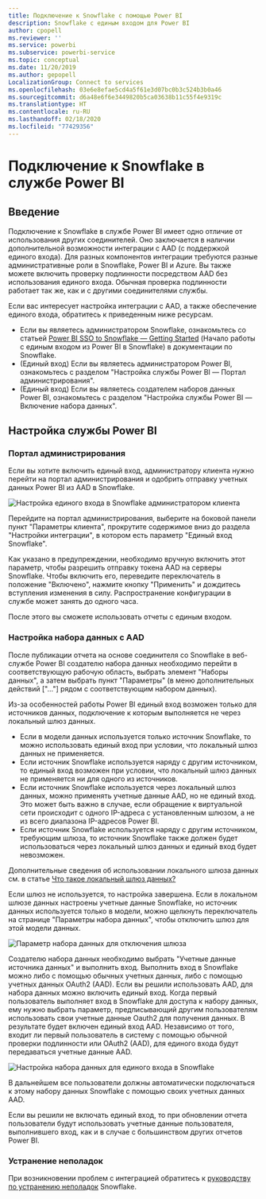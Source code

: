 ```yaml
---
title: Подключение к Snowflake с помощью Power BI
description: Snowflake с единым входом для Power BI
author: cpopell
ms.reviewer: ''
ms.service: powerbi
ms.subservice: powerbi-service
ms.topic: conceptual
ms.date: 11/20/2019
ms.author: gepopell
LocalizationGroup: Connect to services
ms.openlocfilehash: 03e6e8efae5cd4a5f61e3d07bc0b3c524b3b0a46
ms.sourcegitcommit: d6a48e6f6e3449820b5ca03638b11c55f4e9319c
ms.translationtype: HT
ms.contentlocale: ru-RU
ms.lasthandoff: 02/18/2020
ms.locfileid: "77429356"
---
```

#  <a name="connecting-to-snowflake-in-power-bi-service"></a>Подключение к Snowflake в службе Power BI

## <a name="introduction"></a>Введение

Подключение к Snowflake в службе Power BI имеет одно отличие от использования других соединителей. Оно заключается в наличии дополнительной возможности интеграции с AAD (с поддержкой единого входа). Для разных компонентов интеграции требуются разные административные роли в Snowflake, Power BI и Azure. Вы также можете включить проверку подлинности посредством AAD без использования единого входа. Обычная проверка подлинности работает так же, как и с другими соединителями службы.

Если вас интересует настройка интеграции с AAD, а также обеспечение единого входа, обратитесь к приведенным ниже ресурсам.
* Если вы являетесь администратором Snowflake, ознакомьтесь со статьей [Power BI SSO to Snowflake — Getting Started](https://docs.snowflake.net/manuals/LIMITEDACCESS/oauth-powerbi.html) (Начало работы с единым входом из Power BI в Snowflake) в документации по Snowflake.
* (Единый вход) Если вы являетесь администратором Power BI, ознакомьтесь с разделом "Настройка службы Power BI — Портал администрирования".
* (Единый вход) Если вы являетесь создателем наборов данных Power BI, ознакомьтесь с разделом "Настройка службы Power BI — Включение набора данных".

## <a name="power-bi-service-configuration"></a>Настройка службы Power BI

### <a name="admin-portal"></a>Портал администрирования

Если вы хотите включить единый вход, администратору клиента нужно перейти на портал администрирования и одобрить отправку учетных данных Power BI из AAD в Snowflake.

![Настройка единого входа в Snowflake администратором клиента](media/service-connect-snowflake/snowflakessotenant.png)

Перейдите на портал администрирования, выберите на боковой панели пункт "Параметры клиента", прокрутите содержимое вниз до раздела "Настройки интеграции", в котором есть параметр "Единый вход Snowflake".

Как указано в предупреждении, необходимо вручную включить этот параметр, чтобы разрешить отправку токена AAD на серверы Snowflake. Чтобы включить его, переведите переключатель в положение "Включено", нажмите кнопку "Применить" и дождитесь вступления изменения в силу. Распространение конфигурации в службе может занять до одного часа.

После этого вы сможете использовать отчеты с единым входом.

### <a name="configuring-a-dataset-with-aad"></a>Настройка набора данных с AAD

После публикации отчета на основе соединителя со Snowflake в веб-службе Power BI создателю набора данных необходимо перейти в соответствующую рабочую область, выбрать элемент "Наборы данных", а затем выбрать пункт "Параметры" (в меню дополнительных действий ["..."] рядом с соответствующим набором данных).

Из-за особенностей работы Power BI единый вход возможен только для источников данных, подключение к которым выполняется не через локальный шлюз данных.

* Если в модели данных используется только источник Snowflake, то можно использовать единый вход при условии, что локальный шлюз данных не применяется.
* Если источник Snowflake используется наряду с другим источником, то единый вход возможен при условии, что локальный шлюз данных не применяется ни для одного из источников.
* Если источник Snowflake используется через локальный шлюз данных, можно применять учетные данные AAD, но не единый вход. Это может быть важно в случае, если обращение к виртуальной сети происходит с одного IP-адреса с установленным шлюзом, а не из всего диапазона IP-адресов Power BI.
* Если источник Snowflake используется наряду с другим источником, требующим шлюза, то источник Snowflake также должен будет использоваться через локальный шлюз данных и единый вход будет невозможен.

Дополнительные сведения об использовании локального шлюза данных см. в статье [Что такое локальный шлюз данных?](https://docs.microsoft.com/power-bi/service-gateway-onprem)

Если шлюз не используется, то настройка завершена. Если в локальном шлюзе данных настроены учетные данные Snowflake, но источник данных используется только в модели, можно щелкнуть переключатель на странице "Параметры набора данных", чтобы отключить шлюз для этой модели данных.

![Параметр набора данных для отключения шлюза](media/service-connect-snowflake/snowflake_gateway_toggle_off.png)

Создателю набора данных необходимо выбрать "Учетные данные источника данных" и выполнить вход. Выполнить вход в Snowflake можно либо с помощью обычных учетных данных, либо с помощью учетных данных OAuth2 (AAD). Если вы решили использовать AAD, для набора данных можно включить единый вход. Когда первый пользователь выполняет вход в Snowflake для доступа к набору данных, ему нужно выбрать параметр, предписывающий другим пользователям использовать свои учетные данные Oauth2 для получения данных. В результате будет включен единый вход AAD. Независимо от того, входит ли первый пользователь в систему с помощью обычной проверки подлинности или OAuth2 (AAD), для единого входа будут передаваться учетные данные AAD. 

![Настройка набора данных для единого входа в Snowflake](media/service-connect-snowflake/snowflakessocredui.png)

В дальнейшем все пользователи должны автоматически подключаться к этому набору данных Snowflake с помощью своих учетных данных AAD.

Если вы решили не включать единый вход, то при обновлении отчета пользователи будут использовать учетные данные пользователя, выполнившего вход, как и в случае с большинством других отчетов Power BI.

### <a name="troubleshooting"></a>Устранение неполадок

При возникновении проблем с интеграцией обратитесь к [руководству по устранению неполадок](https://docs.snowflake.net/manuals/LIMITEDACCESS/oauth-powerbi.html#troubleshooting) Snowflake.

